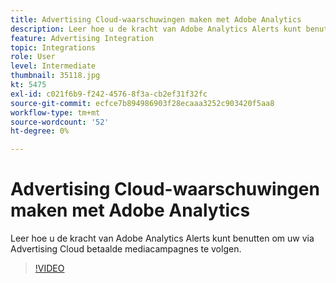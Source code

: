 ```yaml
---
title: Advertising Cloud-waarschuwingen maken met Adobe Analytics
description: Leer hoe u de kracht van Adobe Analytics Alerts kunt benutten om uw via Advertising Cloud betaalde mediacampagnes te volgen.
feature: Advertising Integration
topic: Integrations
role: User
level: Intermediate
thumbnail: 35118.jpg
kt: 5475
exl-id: c021f6b9-f242-4576-8f3a-cb2ef31f32fc
source-git-commit: ecfce7b894986903f28ecaaa3252c903420f5aa8
workflow-type: tm+mt
source-wordcount: '52'
ht-degree: 0%

---
```


# Advertising Cloud-waarschuwingen maken met Adobe Analytics

Leer hoe u de kracht van Adobe Analytics Alerts kunt benutten om uw via Advertising Cloud betaalde mediacampagnes te volgen.

>[!VIDEO](https://video.tv.adobe.com/v/35118/?quality=12&learn=on)
